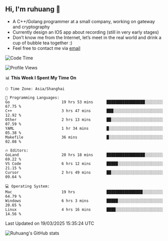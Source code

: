 ## Hi, I'm ruhuang 👋

- A C++/Golang programmer at a small company, working on gateway and cryptography
- Currently design an IOS app about recording (still in very early stages)
- Don’t know me from the Internet, let’s meet in the real world and drink a cup of bubble tea together :)
- Feel free to contact me via [email](mailto:ruhuang2001@gmail.com)
<!--START_SECTION:waka-->
![Code Time](http://img.shields.io/badge/Code%20Time-388%20hrs%207%20mins-blue)

![Profile Views](http://img.shields.io/badge/Profile%20Views-0-blue)

📊 **This Week I Spent My Time On** 

```text
🕑︎ Time Zone: Asia/Shanghai

💬 Programming Languages: 
Go                       19 hrs 53 mins      █████████████████░░░░░░░░   67.75 % 
C++                      3 hrs 47 mins       ███░░░░░░░░░░░░░░░░░░░░░░   12.92 % 
Other                    2 hrs 13 mins       ██░░░░░░░░░░░░░░░░░░░░░░░   07.59 % 
YAML                     1 hr 34 mins        █░░░░░░░░░░░░░░░░░░░░░░░░   05.38 % 
Makefile                 36 mins             █░░░░░░░░░░░░░░░░░░░░░░░░   02.08 % 

🔥 Editors: 
GoLand                   20 hrs 18 mins      █████████████████░░░░░░░░   69.22 % 
VS Code                  6 hrs 12 mins       █████░░░░░░░░░░░░░░░░░░░░   21.15 % 
Cursor                   2 hrs 49 mins       ██░░░░░░░░░░░░░░░░░░░░░░░   09.64 % 

💻 Operating System: 
Mac                      19 hrs              ████████████████░░░░░░░░░   64.79 % 
Windows                  6 hrs 3 mins        █████░░░░░░░░░░░░░░░░░░░░   20.65 % 
Linux                    4 hrs 16 mins       ████░░░░░░░░░░░░░░░░░░░░░   14.56 % 
```


 Last Updated on 19/03/2025 15:35:24 UTC
<!--END_SECTION:waka-->

![Ruhuang's GitHub stats](https://github-readme-stats.vercel.app/api?username=ruhuang2001&count_private=true&hide_title=true&show_icons=true&theme=vue)

